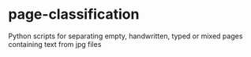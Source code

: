 # page-classification
Python scripts for separating empty, handwritten, typed or mixed pages containing text from jpg files
